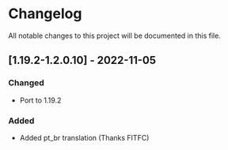 # Changelog
All notable changes to this project will be documented in this file.

## [1.19.2-1.2.0.10] - 2022-11-05
### Changed
 - Port to 1.19.2

### Added
 - Added pt_br translation (Thanks FITFC)